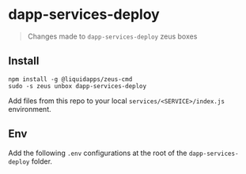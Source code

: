 # dapp-services-deploy

> Changes made to `dapp-services-deploy` zeus boxes

## Install

```
npm install -g @liquidapps/zeus-cmd
sudo -s zeus unbox dapp-services-deploy
```

Add files from this repo to your local `services/<SERVICE>/index.js` environment.

## Env

Add the following `.env` configurations at the root of the `dapp-services-deploy` folder.